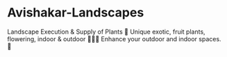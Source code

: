 # Avishakar-Landscapes
Landscape Execution &amp; Supply of Plants 🌳 Unique exotic, fruit plants, flowering, indoor &amp; outdoor 🌱🍃🍀 Enhance your outdoor and indoor spaces. 🌴
